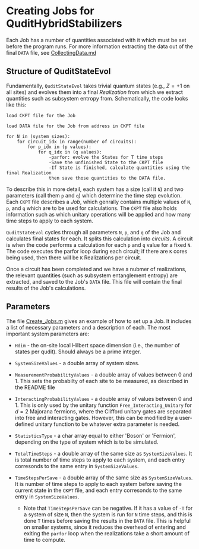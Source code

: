 # Creating Jobs for QuditHybridStabilizers

Each Job has a number of quantities associated with it which must be set before the program runs. For more information extracting the data out of the final `DATA` file, see [CollectingData.md](https://github.com/JWMerritt/QuditHybridStabilizers/blob/main/CollectingData.md)

## Structure of QuditStateEvol

Fundamentally, `QuditStateEvol` takes trivial quantum states (e.g., $Z=+1$ on all sites) and evolves them into a final *Realization* from which we extract quantities such as subsystem entropy from. Schematically, the code looks like this:

```
load CKPT file for the Job

load DATA file for the Job from address in CKPT file

for N in (system sizes):
    for circuit_idx in range(number of circuits):
        for p_idx in (p values):
            for q_idx in (q values):
                -parfor: evolve the States for T time steps
                -Save the unfinished State to the CKPT file
                -If State is finished, calculate quantities using the final Realization
                then save those quantities to the DATA file.

```

To describe this in more detail, each system has a size (call it `N`) and two parameters (call them `p` and `q`) which determine the time step evolution. Each `CKPT` file describes a *Job*, which genrally contains multiple values of `N`, `p`, and `q` which are to be used for calculations. The `CKPT` file also holds information such as which unitary operations will be applied and how many time steps to apply to each system. 

`QuditStateEvol` cycles through all parameters `N`, `p`, and `q` of the Job and calculates final states for each. It splits this calculation into *circuits*. A circuit is when the code performs a calculation for each `p` and `q` value for a fixed `N`. The code executes the parfor loop during each circuit; if there are `K` cores being used, then there will be `K` Realizations per circuit.

Once a circuit has been completed and we have a nubmer of realizations, the relevant quantities (such as subsystem entanglement entropy) are extracted, and saved to the Job's `DATA` file. This file will contain the final results of the Job's calculations.

## Parameters

The file [Create_Jobs.m](https://github.com/JWMerritt/QuditHybridStabilizers/blob/main/Create_Jobs.m) gives an example of how to set up a Job. It includes a list of necessary parameters and a description of each. The most important system parameters are:

 - `Hdim` - the on-site local Hilbert space dimension (i.e., the number of states per qudit). Should always be a prime integer.
 - `SystemSizeValues` - a double array of system sizes.
 - `MeasurementProbabilityValues` - a double array of values between 0 and 1. This sets the probabilty of each site to be measured, as described in the README file
 - `InteractingProbabilityValues` - a double array of values between 0 and 1. This is only used by the unitary function `Free_Interacting_Unitary` for $d=2$ Majorana fermions, where the Clifford unitary gates are separated into free and interacting gates. However, this can be modified by a user-defined unitary function to be whatever extra parameter is needed.
 - `StatisticsType` - a char array equal to either 'Boson' or 'Fermion', depending on the type of system which is to be simulated.
 - `TotalTimeSteps` - a double array of the same size as `SystemSizeValues`. It is total number of time steps to apply to each system, and each entry corresonds to the same entry in `SystemSizeValues`.
 - `TimeStepsPerSave` - a double array of the same size as `SystemSizeValues`. It is number of time steps to apply to each system before saving the current state in the `CKPT` file, and each entry corresonds to the same entry in `SystemSizeValues`. 

    - Note that `TimeStepsPerSave` can be negative. If it has a value of `-T` for a system of size `N`, then the system is run for `N` time steps, and this is done `T` times before saving the results in the `DATA` file. This is helpful on smaller systems, since it reduces the overhead of entering and exiting the `parfor` loop when the realizations take a short amount of time to compute.
